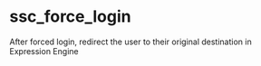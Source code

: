 ssc_force_login
===============

After forced login, redirect the user to their original destination in Expression Engine